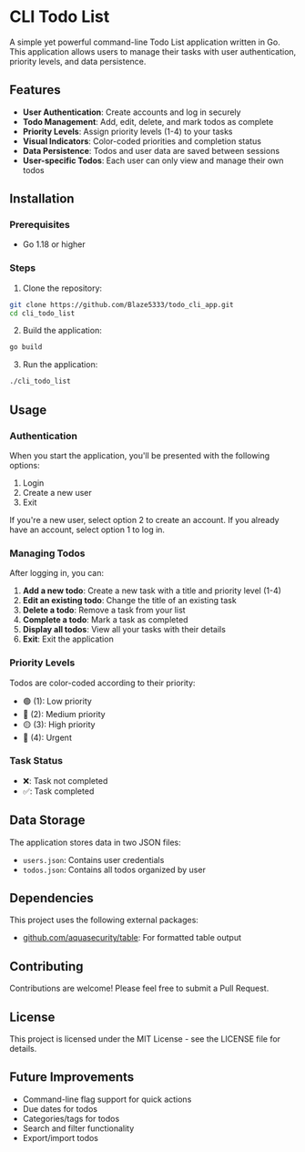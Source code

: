 # CLI Todo List

A simple yet powerful command-line Todo List application written in Go. This application allows users to manage their tasks with user authentication, priority levels, and data persistence.

## Features

- **User Authentication**: Create accounts and log in securely
- **Todo Management**: Add, edit, delete, and mark todos as complete
- **Priority Levels**: Assign priority levels (1-4) to your tasks
- **Visual Indicators**: Color-coded priorities and completion status
- **Data Persistence**: Todos and user data are saved between sessions
- **User-specific Todos**: Each user can only view and manage their own todos

## Installation

### Prerequisites

- Go 1.18 or higher

### Steps

1. Clone the repository:
```bash
git clone https://github.com/Blaze5333/todo_cli_app.git
cd cli_todo_list
```

2. Build the application:
```bash
go build
```

3. Run the application:
```bash
./cli_todo_list
```

## Usage

### Authentication

When you start the application, you'll be presented with the following options:
1. Login
2. Create a new user
3. Exit

If you're a new user, select option 2 to create an account. If you already have an account, select option 1 to log in.

### Managing Todos

After logging in, you can:

1. **Add a new todo**: Create a new task with a title and priority level (1-4)
2. **Edit an existing todo**: Change the title of an existing task
3. **Delete a todo**: Remove a task from your list
4. **Complete a todo**: Mark a task as completed
5. **Display all todos**: View all your tasks with their details
6. **Exit**: Exit the application

### Priority Levels

Todos are color-coded according to their priority:
- 🟢 (1): Low priority
- 🔵 (2): Medium priority
- 🟡 (3): High priority
- 🔴 (4): Urgent

### Task Status

- ❌: Task not completed
- ✅: Task completed

## Data Storage

The application stores data in two JSON files:
- `users.json`: Contains user credentials
- `todos.json`: Contains all todos organized by user

## Dependencies

This project uses the following external packages:
- [github.com/aquasecurity/table](https://github.com/aquasecurity/table): For formatted table output

## Contributing

Contributions are welcome! Please feel free to submit a Pull Request.

## License

This project is licensed under the MIT License - see the LICENSE file for details.

## Future Improvements

- Command-line flag support for quick actions
- Due dates for todos
- Categories/tags for todos
- Search and filter functionality
- Export/import todos
